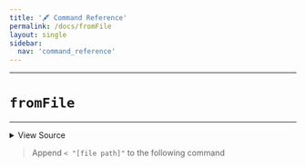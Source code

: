```yaml
---
title: '🖋️ Command Reference'
permalink: /docs/fromFile
layout: single
sidebar:
  nav: 'command_reference'
---
```


---

# `fromFile`

---



<details>
  <summary>View Source</summary>

{% highlight sh %}

local filePath="$1"
shift

local command="$1"
shift

!fn --shellpen-private writeDSL $command "$@"

# Chomp the newline and replace it with ' < "path"newline'
__SHELLPEN_SOURCES_TEXTS[$SHELLPEN_PEN_INDEX]="${__SHELLPEN_SOURCES_TEXTS[$SHELLPEN_PEN_INDEX]/%$NEWLINE/ < \"$filePath\"$NEWLINE}"
{% endhighlight %}

</details>



> Append `< "[file path]"` to the following command







